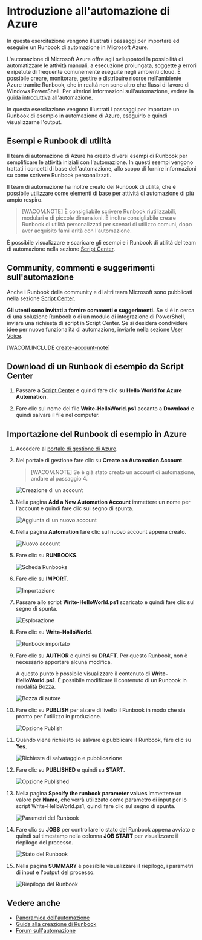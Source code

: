 <properties linkid="automation-create-runbook-from-samples" urlDisplayName="Get Started with Azure Automation" pageTitle="Get Started with Azure Automation" metaKeywords="" description="Learn how to import and run an automation job in Azure." metaCanonical="" services="automation" documentationCenter="" title="Get Started with Azure Automation" authors="" solutions="" manager="" editor="" />

Introduzione all'automazione di Azure
=====================================

In questa esercitazione vengono illustrati i passaggi per importare ed eseguire un Runbook di automazione in Microsoft Azure.

L'automazione di Microsoft Azure offre agli sviluppatori la possibilità di automatizzare le attività manuali, a esecuzione prolungata, soggette a errori e ripetute di frequente comunemente eseguite negli ambienti cloud. È possibile creare, monitorare, gestire e distribuire risorse nell'ambiente Azure tramite Runbook, che in realtà non sono altro che flussi di lavoro di Windows PowerShell. Per ulteriori informazioni sull'automazione, vedere la [guida introduttiva all'automazione](http://go.microsoft.com/fwlink/p/?LinkId=392861).

In questa esercitazione vengono illustrati i passaggi per importare un Runbook di esempio in automazione di Azure, eseguirlo e quindi visualizzarne l'output.

Esempi e Runbook di utilità
---------------------------

Il team di automazione di Azure ha creato diversi esempi di Runbook per semplificare le attività iniziali con l'automazione. In questi esempi vengono trattati i concetti di base dell'automazione, allo scopo di fornire informazioni su come scrivere Runbook personalizzati.

Il team di automazione ha inoltre creato dei Runbook di utilità, che è possibile utilizzare come elementi di base per attività di automazione di più ampio respiro.

> [WACOM.NOTE] È consigliabile scrivere Runbook riutilizzabili, modulari e di piccole dimensioni. È inoltre consigliabile creare Runbook di utilità personalizzati per scenari di utilizzo comuni, dopo aver acquisito familiarità con l'automazione.

È possibile visualizzare e scaricare gli esempi e i Runbook di utilità del team di automazione nella sezione [Script Center](http://go.microsoft.com/fwlink/p/?LinkId=393029).

Community, commenti e suggerimenti sull'automazione
---------------------------------------------------

Anche i Runbook della community e di altri team Microsoft sono pubblicati nella sezione [Script Center](http://go.microsoft.com/fwlink/?LinkID=391681).

**Gli utenti sono invitati a fornire commenti e suggerimenti.** Se si è in cerca di una soluzione Runbook o di un modulo di integrazione di PowerShell, inviare una richiesta di script in Script Center. Se si desidera condividere idee per nuove funzionalità di automazione, inviarle nella sezione [User Voice](http://feedback.windowsazure.com/forums/34192--general-feedback).

[WACOM.INCLUDE [create-account-note](../includes/create-account-note.md)]

Download di un Runbook di esempio da Script Center
--------------------------------------------------

1.  Passare a [Script Center](http://go.microsoft.com/fwlink/p/?LinkId=393029) e quindi fare clic su **Hello World for Azure Automation**.

2.  Fare clic sul nome del file **Write-HelloWorld.ps1** accanto a **Download** e quindi salvare il file nel computer.

Importazione del Runbook di esempio in Azure
--------------------------------------------

1.  Accedere al [portale di gestione di Azure](http://manage.windowsazure.com).

2.  Nel portale di gestione fare clic su **Create an Automation Account**.

    > [WACOM.NOTE] Se è già stato creato un account di automazione, andare al passaggio 4.

    ![Creazione di un account](./media/automation/automation_01_CreateAccount.png)

3.  Nella pagina **Add a New Automation Account** immettere un nome per l'account e quindi fare clic sul segno di spunta.

    ![Aggiunta di un nuovo account](./media/automation/automation_02_addnewautoacct.png)

4.  Nella pagina **Automation** fare clic sul nuovo account appena creato.

    ![Nuovo account](./media/automation/automation_03_NewAutoAcct.png)

5.  Fare clic su **RUNBOOKS**.

    ![Scheda Runbooks](./media/automation/automation_04_RunbooksTab.png)

6.  Fare clic su **IMPORT**.

    ![Importazione](./media/automation/automation_05_Import.png)

7.  Passare allo script **Write-HelloWorld.ps1** scaricato e quindi fare clic sul segno di spunta.

    ![Esplorazione](./media/automation/automation_06_Browse.png)

8.  Fare clic su **Write-HelloWorld**.

    ![Runbook importato](./media/automation/automation_07_ImportedRunbook.png)

9.  Fare clic su **AUTHOR** e quindi su **DRAFT**. Per questo Runbook, non è necessario apportare alcuna modifica.

    A questo punto è possibile visualizzare il contenuto di **Write-HelloWorld.ps1**. È possibile modificare il contenuto di un Runbook in modalità Bozza.

    ![Bozza di autore](./media/automation/automation_08_AuthorDraft.png)

10. Fare clic su **PUBLISH** per alzare di livello il Runbook in modo che sia pronto per l'utilizzo in produzione.

    ![Opzione Publish](./media/automation/automation_085_Publish.png)

11. Quando viene richiesto se salvare e pubblicare il Runbook, fare clic su **Yes**.

    ![Richiesta di salvataggio e pubblicazione](./media/automation/automation_09_SavePubPrompt.png)

12. Fare clic su **PUBLISHED** e quindi su **START**.

    ![Opzione Published](./media/automation/automation_10_PublishStart.png)

13. Nella pagina **Specify the runbook parameter values** immettere un valore per **Name**, che verrà utilizzato come parametro di input per lo script Write-HelloWorld.ps1, quindi fare clic sul segno di spunta.

    ![Parametri del Runbook](./media/automation/automation_11_RunbookParams.png)

14. Fare clic su **JOBS** per controllare lo stato del Runbook appena avviato e quindi sul timestamp nella colonna **JOB START** per visualizzare il riepilogo del processo.

    ![Stato del Runbook](./media/automation/automation_12_RunbookStatus.png)

15. Nella pagina **SUMMARY** è possibile visualizzare il riepilogo, i parametri di input e l'output del processo.

    ![Riepilogo del Runbook](./media/automation/automation_13_RunbookSummary_callouts.png)

Vedere anche
------------

-   [Panoramica dell'automazione](http://go.microsoft.com/fwlink/p/?LinkId=392860)
-   [Guida alla creazione di Runbook](http://go.microsoft.com/fwlink/p/?LinkID=301740)
-   [Forum sull'automazione](http://go.microsoft.com/fwlink/p/?LinkId=390561)

